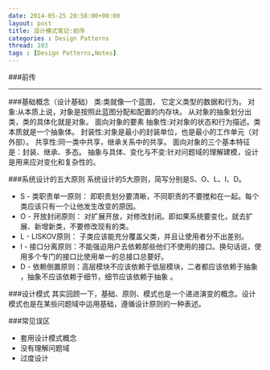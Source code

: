 ```yaml
---
date: 2014-05-25 20:58:00+00:00
layout: post
title: 设计模式笔记:前传
categories : Design Patterns
thread: 103
tags : [Design Patterns,Notes]
---
```

###前传
***
###基础概念（设计基础）
类:类就像一个蓝图， 它定义类型的数据和行为。
对象:从本质上说，对象是按照此蓝图分配和配置的内存块。
	从对象的抽象划分出类，类的具体化就是对象。
面向对象的要素
抽象性:对对象的状态和行为描述。类本质就是一个抽象体。
封装性:对象是最小的封装单位，也是最小的工作单元（对外部）。
共享性:同一类中共享，继承关系中的共享。
面向对象的三个基本特征是：封装、继承、多态。
抽象与具体、变化与不变:针对问题域的理解建模，设计是用来应对变化和复杂性的。

###系统设计的五大原则
系统设计的5大原则，简写分别是S、O、L、I、D。
* S - 类职责单一原则： 即职责划分要清晰，不同职责的不要搅和在一起。每个类应该只有一个让他发生改变的原因。
* O - 开放封闭原则： 对扩展开放，对修改封闭。即如果系统要变化，就去扩展、新增新类，不要修改现有的类。
* L - LISKOV原则： 子类应该能充分覆盖父类，并且让使用者分不出差别。
* I - 接口分离原则：不能强迫用户去依赖那些他们不使用的接口。换句话说，使用多个专门的接口比使用单一的总接口总要好。 
* D - 依赖倒置原则：高层模块不应该依赖于低层模块，二者都应该依赖于抽象 ，抽象不应该依赖于细节，细节应该依赖于抽象 。

###设计模式
其实回顾一下，基础、原则、模式也是一个递进演变的概念。设计模式也是在某些问题域中运用基础，遵循设计原则的一种表述。

###常见误区
* 套用设计模式概念
* 没有理解问题域
* 过度设计

